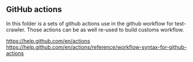 ## GitHub actions

In this folder is a sets of github actions use in the github workflow for test-crawler. Those actions can be as well re-used to build customs workflow.

https://help.github.com/en/actions
https://help.github.com/en/actions/reference/workflow-syntax-for-github-actions